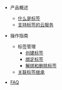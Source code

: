 
* 产品概述

  * [什么是标签](/label/WhatAreTags)
  * [支持标签的云服务](/label/SupportedServices)
    
* 操作指南
  
  * 标签管理   
    * [创建标签](/label/CreateTag)
    * [绑定标签](/label/BindTag)
    * [解绑和删除标签](/label/UnbindDeleteTag)
  * [关联标签继承](/label/TagInheritance)

* [FAQ](/label/FAQ)
